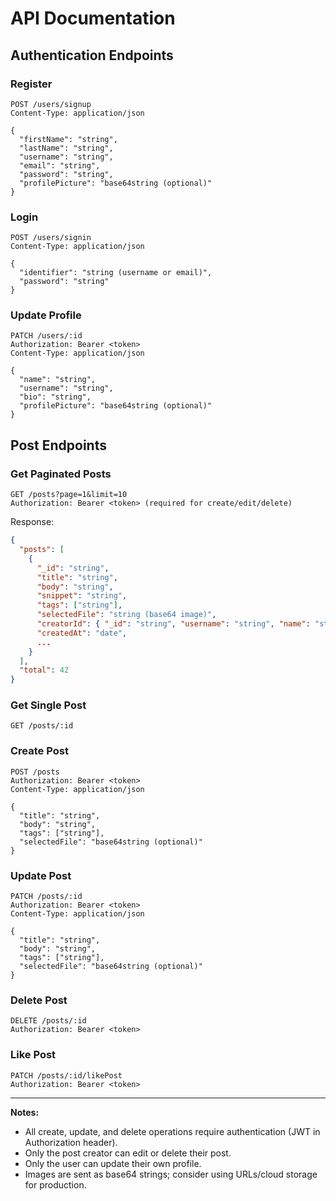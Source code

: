 # API Documentation

## Authentication Endpoints

### Register

```http
POST /users/signup
Content-Type: application/json

{
  "firstName": "string",
  "lastName": "string",
  "username": "string",
  "email": "string",
  "password": "string",
  "profilePicture": "base64string (optional)"
}
```

### Login

```http
POST /users/signin
Content-Type: application/json

{
  "identifier": "string (username or email)",
  "password": "string"
}
```

### Update Profile

```http
PATCH /users/:id
Authorization: Bearer <token>
Content-Type: application/json

{
  "name": "string",
  "username": "string",
  "bio": "string",
  "profilePicture": "base64string (optional)"
}
```

## Post Endpoints

### Get Paginated Posts

```http
GET /posts?page=1&limit=10
Authorization: Bearer <token> (required for create/edit/delete)
```

Response:

```json
{
  "posts": [
    {
      "_id": "string",
      "title": "string",
      "body": "string",
      "snippet": "string",
      "tags": ["string"],
      "selectedFile": "string (base64 image)",
      "creatorId": { "_id": "string", "username": "string", "name": "string" },
      "createdAt": "date",
      ...
    }
  ],
  "total": 42
}
```

### Get Single Post

```http
GET /posts/:id
```

### Create Post

```http
POST /posts
Authorization: Bearer <token>
Content-Type: application/json

{
  "title": "string",
  "body": "string",
  "tags": ["string"],
  "selectedFile": "base64string (optional)"
}
```

### Update Post

```http
PATCH /posts/:id
Authorization: Bearer <token>
Content-Type: application/json

{
  "title": "string",
  "body": "string",
  "tags": ["string"],
  "selectedFile": "base64string (optional)"
}
```

### Delete Post

```http
DELETE /posts/:id
Authorization: Bearer <token>
```

### Like Post

```http
PATCH /posts/:id/likePost
Authorization: Bearer <token>
```

---

**Notes:**

- All create, update, and delete operations require authentication (JWT in Authorization header).
- Only the post creator can edit or delete their post.
- Only the user can update their own profile.
- Images are sent as base64 strings; consider using URLs/cloud storage for production.

